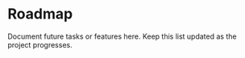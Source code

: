 # Roadmap

Document future tasks or features here. Keep this list updated as the project
progresses.

